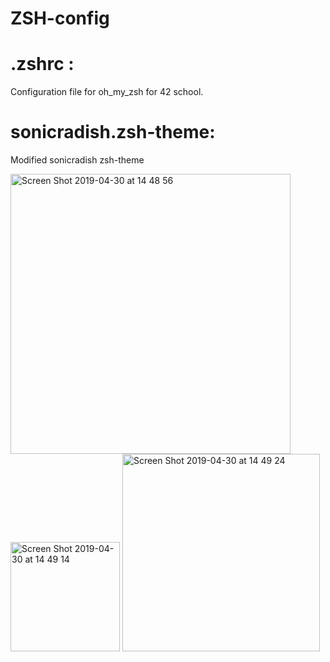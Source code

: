 # ZSH-config

# .zshrc :
Configuration file for oh_my_zsh for 42 school.


# sonicradish.zsh-theme:
Modified sonicradish zsh-theme


<img width="448" alt="Screen Shot 2019-04-30 at 14 48 56" src="https://user-images.githubusercontent.com/41068381/56962624-54c47a00-6b57-11e9-9b7b-8c832edaeb9d.png">



<img width="175" alt="Screen Shot 2019-04-30 at 14 49 14" src="https://user-images.githubusercontent.com/41068381/56962653-63ab2c80-6b57-11e9-9a95-bfa5b10d5e9b.png">



<img width="316" alt="Screen Shot 2019-04-30 at 14 49 24" src="https://user-images.githubusercontent.com/41068381/56962666-69a10d80-6b57-11e9-9120-93a2d1f761b5.png">
